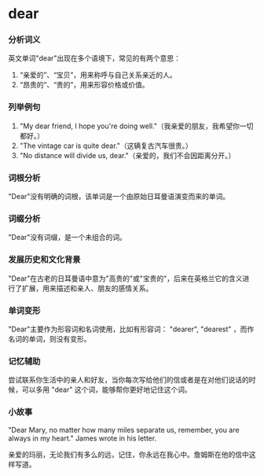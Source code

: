 # dear

### 分析词义

  

英文单词"dear"出现在多个语境下，常见的有两个意思：

  

1.  “亲爱的”、“宝贝”，用来称呼与自己关系亲近的人。
2.  “昂贵的”、“贵的”，用来形容价格或价值。

  

### 列举例句

  

1.  "My dear friend, I hope you're doing well."（我亲爱的朋友，我希望你一切都好。）
2.  "The vintage car is quite dear."（这辆复古汽车很贵。）
3.  "No distance will divide us, dear."（亲爱的，我们不会因距离分开。）

  

### 词根分析

  

"Dear"没有明确的词根，该单词是一个由原始日耳曼语演变而来的单词。

  

### 词缀分析

  

"Dear"没有词缀，是一个未组合的词。

  

### 发展历史和文化背景

  

"Dear"在古老的日耳曼语中意为"高贵的"或"宝贵的"，后来在英格兰它的含义进行了扩展，用来描述和亲人、朋友的感情关系。

  

### 单词变形

  

"Dear"主要作为形容词和名词使用，比如有形容词： "dearer", "dearest" ，而作名词的单词，则没有变形。

  

### 记忆辅助

  

尝试联系你生活中的亲人和好友，当你每次写给他们的信或者是在对他们说话的时候，可以多用 "dear" 这个词，能够帮你更好地记住这个词。

  

### 小故事

  

"Dear Mary, no matter how many miles separate us, remember, you are always in my heart." James wrote in his letter.

  

亲爱的玛丽，无论我们有多么的远，记住，你永远在我心中。詹姆斯在他的信中这样写道。
